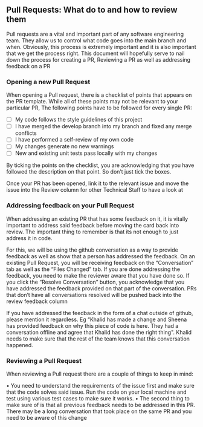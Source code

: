 ## Pull Requests: What do to and how to review them
Pull requests are a vital and important part of any software engineering team. They allow us to control what code goes into the main branch and when. Obviously, this process is extremely important and it is also important that we get the process right. This document will hopefully serve to nail down the process for creating a PR, Reviewing a PR as well as addressing feedback on a PR

### Opening a new Pull Request
When opening a Pull request, there is a checklist of points that appears on the PR template. While all of these points may not be relevant to your particular PR, The following points have to be followed for every single PR:
- [ ] My code follows the style guidelines of this project
- [ ] I have merged the develop branch into my branch and fixed any merge conflicts
- [ ] I have performed a self-review of my own code
- [ ] My changes generate no new warnings
- [ ] New and existing unit tests pass locally with my changes

By ticking the points on the checklist, you are acknowledging that you have followed the description on that point. So don’t just tick the boxes.

Once your PR has been opened, link it to the relevant issue and move the issue into the Review column for other Technical Staff to have a look at

### Addressing feedback on your Pull Request
When addressing an existing PR that has some feedback on it, it is vitally important to address said feedback before moving the card back into review. The important thing to remember is that its not enough to just address it in code. 

For this, we will be using the github conversation as a way to provide feedback as well as show that a person has addressed the feedback. On an existing Pull Request, you will be receiving feedback on the “Conversation” tab as well as the “Files Changed” tab. If you are done addressing the feedback, you need to make the reviewer aware that you have done so. If you click the “Resolve Conversation” button, you acknowledge that you have addressed the feedback provided on that part of the conversation. PRs that don’t have all conversations resolved will be pushed back into the review feedback column

If you have addressed the feedback in the form of a chat outside of github, please mention it regardless. Eg “Khalid has made a change and Sheena has provided feedback on why this piece of code is here. They had a conversation offline and agree that Khalid has done the right thing". Khalid needs to make sure that the rest of the team knows that this conversation happened.


### Reviewing a Pull Request
When reviewing a Pull request there are a couple of things to keep in mind:

• You need to understand the requirements of the issue first and make sure that the code solves said issue. Run the code on your local machine and test using various test cases to make sure it works.
• The second thing to make sure of is that all previous feedback needs to be addressed in this PR. There may be a long conversation that took place on the same PR and you need to be aware of this change


